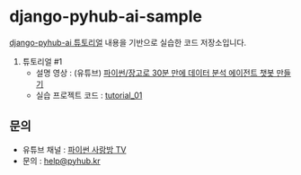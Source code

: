 # django-pyhub-ai-sample

[django-pyhub-ai 튜토리얼](https://ai.pyhub.kr) 내용을 기반으로 실습한 코드 저장소입니다.

1. 튜토리얼 #1
    - 설명 영상 : (유튜브) [파이썬/장고로 30분 만에 데이터 분석 에이전트 챗봇 만들기](https://www.youtube.com/watch?v=10Fp78n3jSw)
    - 실습 프로젝트 코드 : [tutorial_01](./tutorial_01/)

## 문의
+ 유튜브 채널 : [파이썬 사랑방 TV](https://www.youtube.com/@pyhub-kr)
+ 문의 : help@pyhub.kr

